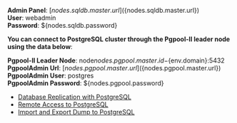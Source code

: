 **Admin Panel**: [${nodes.sqldb.master.url}](${nodes.sqldb.master.url})  
**User**: webadmin  
**Password**: ${nodes.sqldb.password}  

**You can connect to PostgreSQL cluster through the Pgpool-II leader node using the data below**:    

**Pgpool-II Leader Node**: node${nodes.pgpool.master.id}-${env.domain}:5432    
**PgpoolAdmin Url**: [${nodes.pgpool.master.url}](${nodes.pgpool.master.url})  
**PgpoolAdmin User**: postgres  
**PgpoolAdmin Password**: ${nodes.pgpool.password}  

* [Database Replication with PostgreSQL](https://docs.jelastic.com/postgresql-database-replication/)
* [Remote Access to PostgreSQL](https://docs.jelastic.com/remote-access-postgres/)
* [Import and Export Dump to PostgreSQL](https://docs.jelastic.com/dump-postgres/)
